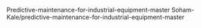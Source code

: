 Predictive-maintenance-for-industrial-equipment-master
Soham-Kale/predictive-maintenance-for-industrial-equipment-master
